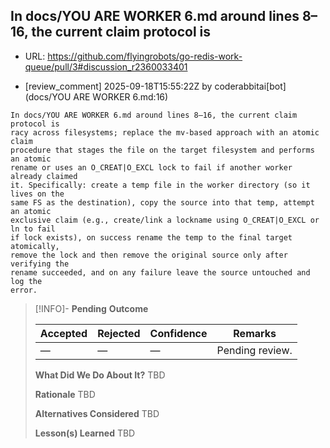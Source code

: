 ## In docs/YOU ARE WORKER 6.md around lines 8–16, the current claim protocol is

- URL: https://github.com/flyingrobots/go-redis-work-queue/pull/3#discussion_r2360033401

- [review_comment] 2025-09-18T15:55:22Z by coderabbitai[bot] (docs/YOU ARE WORKER 6.md:16)

```text
In docs/YOU ARE WORKER 6.md around lines 8–16, the current claim protocol is
racy across filesystems; replace the mv-based approach with an atomic claim
procedure that stages the file on the target filesystem and performs an atomic
rename or uses an O_CREAT|O_EXCL lock to fail if another worker already claimed
it. Specifically: create a temp file in the worker directory (so it lives on the
same FS as the destination), copy the source into that temp, attempt an atomic
exclusive claim (e.g., create/link a lockname using O_CREAT|O_EXCL or ln to fail
if lock exists), on success rename the temp to the final target atomically,
remove the lock and then remove the original source only after verifying the
rename succeeded, and on any failure leave the source untouched and log the
error.
```

> [!INFO]- **Pending**
> **Outcome**
> 
> | Accepted | Rejected | Confidence | Remarks |
> |----------|----------|------------|---------|
> | — | — | — | Pending review. |
>
> **What Did We Do About It?**
> TBD
>
> **Rationale**
> TBD
>
> **Alternatives Considered**
> TBD
>
> **Lesson(s) Learned**
> TBD
